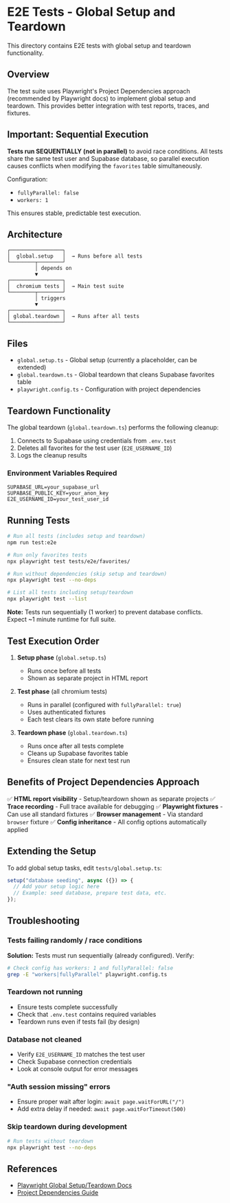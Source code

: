 # E2E Tests - Global Setup and Teardown

This directory contains E2E tests with global setup and teardown functionality.

## Overview

The test suite uses Playwright's Project Dependencies approach (recommended by Playwright docs) to implement global setup and teardown. This provides better integration with test reports, traces, and fixtures.

## Important: Sequential Execution

**Tests run SEQUENTIALLY (not in parallel)** to avoid race conditions. All tests share the same test user and Supabase database, so parallel execution causes conflicts when modifying the `favorites` table simultaneously.

Configuration:
- `fullyParallel: false`
- `workers: 1`

This ensures stable, predictable test execution.

## Architecture

```
┌─────────────────┐
│  global.setup   │  → Runs before all tests
└────────┬────────┘
         │ depends on
         ▼
┌─────────────────┐
│  chromium tests │  → Main test suite
└────────┬────────┘
         │ triggers
         ▼
┌─────────────────┐
│ global.teardown │  → Runs after all tests
└─────────────────┘
```

## Files

- `global.setup.ts` - Global setup (currently a placeholder, can be extended)
- `global.teardown.ts` - Global teardown that cleans Supabase favorites table
- `playwright.config.ts` - Configuration with project dependencies

## Teardown Functionality

The global teardown (`global.teardown.ts`) performs the following cleanup:

1. Connects to Supabase using credentials from `.env.test`
2. Deletes all favorites for the test user (`E2E_USERNAME_ID`)
3. Logs the cleanup results

### Environment Variables Required

```env
SUPABASE_URL=your_supabase_url
SUPABASE_PUBLIC_KEY=your_anon_key
E2E_USERNAME_ID=your_test_user_id
```

## Running Tests

```bash
# Run all tests (includes setup and teardown)
npm run test:e2e

# Run only favorites tests
npx playwright test tests/e2e/favorites/

# Run without dependencies (skip setup and teardown)
npx playwright test --no-deps

# List all tests including setup/teardown
npx playwright test --list
```

**Note:** Tests run sequentially (1 worker) to prevent database conflicts. Expect ~1 minute runtime for full suite.

## Test Execution Order

1. **Setup phase** (`global.setup.ts`)
   - Runs once before all tests
   - Shown as separate project in HTML report

2. **Test phase** (all chromium tests)
   - Runs in parallel (configured with `fullyParallel: true`)
   - Uses authenticated fixtures
   - Each test clears its own state before running

3. **Teardown phase** (`global.teardown.ts`)
   - Runs once after all tests complete
   - Cleans up Supabase favorites table
   - Ensures clean state for next test run

## Benefits of Project Dependencies Approach

✅ **HTML report visibility** - Setup/teardown shown as separate projects
✅ **Trace recording** - Full trace available for debugging
✅ **Playwright fixtures** - Can use all standard fixtures
✅ **Browser management** - Via standard `browser` fixture
✅ **Config inheritance** - All config options automatically applied

## Extending the Setup

To add global setup tasks, edit `tests/global.setup.ts`:

```typescript
setup("database seeding", async ({}) => {
  // Add your setup logic here
  // Example: seed database, prepare test data, etc.
});
```

## Troubleshooting

### Tests failing randomly / race conditions

**Solution:** Tests must run sequentially (already configured). Verify:
```bash
# Check config has workers: 1 and fullyParallel: false
grep -E "workers|fullyParallel" playwright.config.ts
```

### Teardown not running

- Ensure tests complete successfully
- Check that `.env.test` contains required variables
- Teardown runs even if tests fail (by design)

### Database not cleaned

- Verify `E2E_USERNAME_ID` matches the test user
- Check Supabase connection credentials
- Look at console output for error messages

### "Auth session missing" errors

- Ensure proper wait after login: `await page.waitForURL("/")`
- Add extra delay if needed: `await page.waitForTimeout(500)`

### Skip teardown during development

```bash
# Run tests without teardown
npx playwright test --no-deps
```

## References

- [Playwright Global Setup/Teardown Docs](https://playwright.dev/docs/test-global-setup-teardown)
- [Project Dependencies Guide](https://playwright.dev/docs/test-projects#dependencies)
